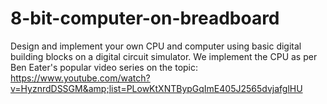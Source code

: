 # 8-bit-computer-on-breadboard
Design and implement your own CPU and computer using basic digital building blocks on a digital circuit simulator. We implement the CPU as per Ben Eater's popular video series on the topic: https://www.youtube.com/watch?v=HyznrdDSSGM&amp;list=PLowKtXNTBypGqImE405J2565dvjafglHU
